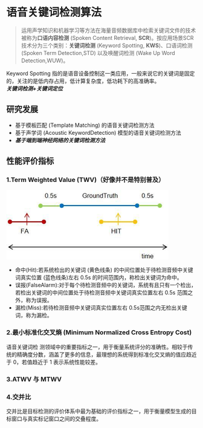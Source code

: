 # 语音关键词检测算法

>运用声学知识和机器学习等方法在海量音频数据库中检索关键词文件的技术被称为**口语内容检测** (Spoken Content Retrieval, **SCR**)。按应用场景SCR技术分为三个类别：**关键词检测** (Keyword Spotting, **KWS**)、口语词检测 (Spoken Term Detection,STD) 以及唤醒词检测 (Wake Up Word Detection,WUW)。

Keyword Spotting 指的是语音设备控制这一类应用，一般来说它的关键词是固定的，关注的是低内存占用，低计算复杂度，低功耗下的高准确率。  
***关键词检测+关键词定位***

## 研究发展
- 基于模板匹配 (Template Matching) 的语音关键词检测方法
- 基于声学词 (Acoustic KeywordDetection) 模型的语音关键词检测方法
- ***基于端到端神经网络的关键词检测方法***

## 性能评价指标
### 1.Term Weighted Value (TWV)（好像并不是特别普及）
![](img/mk-2023-08-04-14-49-31.png)
- 命中(Hit):若系统检出的关键词 (黄色线条) 的中间位置处于待检测音频中关键词真实位置 (蓝色线条)左右 0.5s 的时间范围内，称检出关键词为命中。
- 误报(FalseAlarm):对于每个待检测音频中的关键词，系统有且只有一个检出，若检出关键词的中间位置处于待检测音频中关键词真实位置左右 0.5s 范围之外，称为误报。
- 漏检(Miss):若待检测音频中关键词真实位置左右 0.5s范围之内无检出关键词，称为漏检。
### 2.最小标准化交叉熵 (Minimum Normalized Cross Entropy Cost) 
语音关键词检
测领域中的重要指标之一，用于衡量系统评分的准确性。相较于传统的精确度分数，涵盖了更多的信息，最理想的系统得到标准化交叉熵的值应趋近于 0，若值趋近于 1 表示系统性能较差。
### 3.ATWV 与 MTWV
### 4.交并比
交并比是目标检测的评价体系中最为基础的评价指标之一，用于衡量模型生成的目标窗口与真实标记窗口之间的交叠程度。

